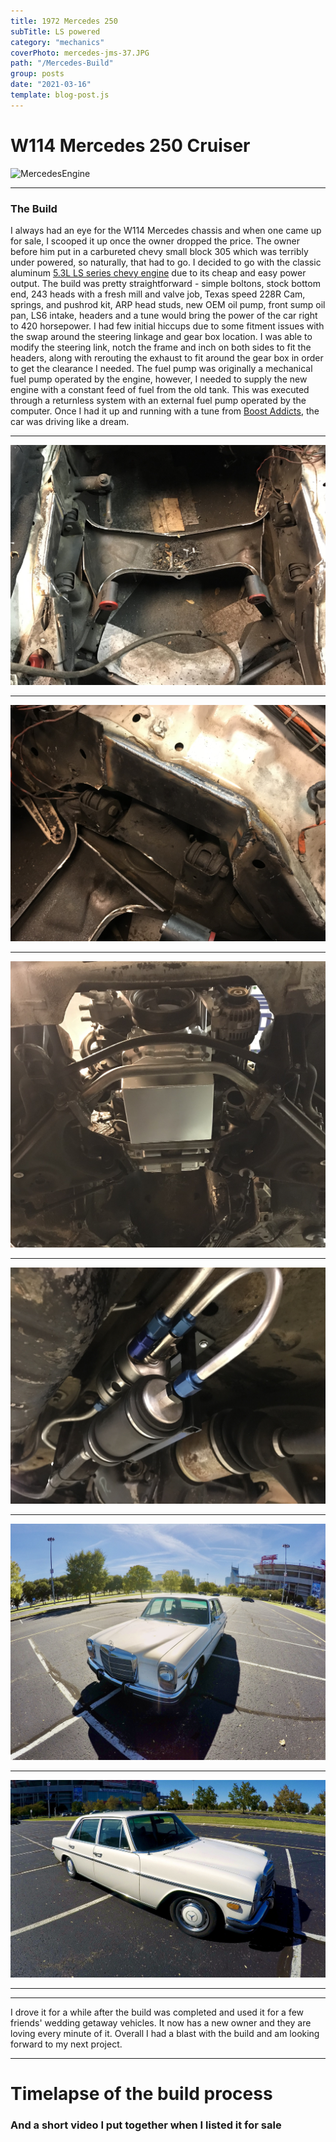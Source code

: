 ```yaml
---
title: 1972 Mercedes 250
subTitle: LS powered
category: "mechanics"
coverPhoto: mercedes-jms-37.JPG
path: "/Mercedes-Build"
group: posts
date: "2021-03-16"
template: blog-post.js
---
```

# W114 Mercedes 250 Cruiser


![MercedesEngine](mercedes-jms-37.JPG)

---
### The Build

I always had an eye for the W114 Mercedes chassis and when one came up for sale, I scooped it up once the owner dropped the price. The owner before him put in a carbureted chevy small block 305 which was terribly under powered, so naturally, that had to go. I decided to go with the classic aluminum [5.3L LS series chevy engine](https://en.wikipedia.org/wiki/General_Motors_LS-based_small-block_engine) due to its cheap and easy power output. The build was pretty straightforward - simple boltons, stock bottom end, 243 heads with a fresh mill and valve job, Texas speed 228R Cam, springs, and pushrod kit, ARP head studs, new OEM oil pump, front sump oil pan, LS6 intake, headers and a tune would bring the power of the car right to 420 horsepower. I had few initial hiccups due to some fitment issues with the swap around the steering linkage and gear box location. I was able to modify the steering link, notch the frame and inch on both sides to fit the headers, along with rerouting the exhaust to fit around the gear box in order to get the clearance I needed. The fuel pump was originally a mechanical fuel pump operated by the engine, however, I needed to supply the new engine with a constant feed of fuel from the old tank. This was executed through a returnless system with an external fuel pump operated by the computer. Once I had it up and running with a tune from [Boost Addicts](https://www.boostaddictstn.com/services#LSTUNNING), the car was driving like a dream.

---

![MercedesSubFrame](Mercedes-sub-frame.jpg)

---

![MercedesSubFrame](Mercedes-frame-notching.jpg)

---

![MercedesEngineBay](Mercedes-engine-bay-bottom.jpg)

---

![MercedesFuelPump](Mercedes-fuelpump.jpg)

---

![MercedesDriverSide](DriverSide.JPG)

---

![MercedesSide](PassengerSide.jpeg)

---

<!-- <video controls>
  <source src="IMG_3401.MOV" type="video/mp4">
</video> -->

---


 I drove it for a while after the build was completed and used it for a few friends' wedding getaway vehicles. It now has a new owner and they are loving every minute of it. Overall I had a blast with the build and am looking forward to my next project.

---

# Timelapse of the build process

<!-- blank line -->
<!-- <figure class="video_container">
  <iframe width="1280" height="720" src="https://www.youtube.com/embed/19YgtSZUFa0" frameborder="0" allow="accelerometer; autoplay; clipboard-write; encrypted-media; gyroscope; picture-in-picture" allowfullscreen ></iframe>
</figure> -->
<!-- blank line -->

### And a short video I put together when I listed it for sale

<!-- <figure class="video_container">
  <iframe width="1280" height="720" src="https://www.youtube.com/embed/761BoVGhYpo" frameborder="0" allow="accelerometer; autoplay; clipboard-write; encrypted-media; gyroscope; picture-in-picture" allowfullscreen></iframe>
</figure> -->
